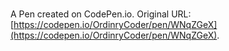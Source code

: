 # 

A Pen created on CodePen.io. Original URL: [https://codepen.io/OrdinryCoder/pen/WNqZGeX](https://codepen.io/OrdinryCoder/pen/WNqZGeX).

